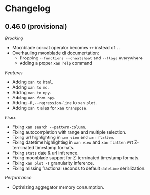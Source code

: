 # Changelog

## 0.46.0 (provisional)

*Breaking*

* Moonblade concat operator becomes `++` instead of `.`.
* Overhauling moonblade cli documentation:
  * Dropping `--functions`, `--cheatsheet` and `--flags` everywhere
  * Adding a proper `xan help` command

*Features*

* Adding `xan to html`.
* Adding `xan to md`.
* Adding `xan to npy`.
* Adding `xan from npy`.
* Adding `-R,--regression-line` to `xan plot`.
* Adding `xan t` alias for `xan transpose`.

*Fixes*

* Fixing `xan search --pattern-column`.
* Fixing autocompletion with range and multiple selection.
* Fixing url highlighting in `xan view` and `xan flatten`.
* Fixing datetime highlighting in `xan view` and `xan flatten` wrt Z-terminated timestamp formats.
* Fixing `stats` date & url inference.
* Fixing moonblade support for Z-terminated timestamp formats.
* Fixing `xan plot -T` granularity inference.
* Fixing missing fractional seconds to default `datetime` serialization.

*Performance*

* Optimizing aggregator memory consumption.
